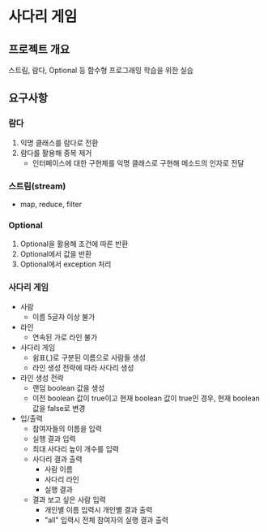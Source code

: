 # 사다리 게임

## 프로젝트 개요

스트림, 람다, Optional 등 함수형 프로그래밍 학습을 위한 실습

## 요구사항

### 람다

1. 익명 클래스를 람다로 전환
2. 람다를 활용해 중복 제거
    - 인터페이스에 대한 구현체를 익명 클래스로 구현해 메소드의 인자로 전달

### 스트림(stream)

- map, reduce, filter

### Optional

1. Optional을 활용해 조건에 따른 반환
2. Optional에서 값을 반환
3. Optional에서 exception 처리

### 사다리 게임
- 사람
  - 이름 5글자 이상 불가
- 라인
  - 연속된 가로 라인 불가
- 사다리 게임
  - 쉼표(,)로 구분된 이름으로 사람들 생성
  - 라인 생성 전략에 따라 사다리 생성
- 라인 생성 전략
  - 랜덤 boolean 값을 생성
  - 이전 boolean 값이 true이고 현재 boolean 값이 true인 경우, 현재 boolean 값을 false로 변경 
- 입/출력
  - 참여자들의 이름을 입력
  - 실행 결과 입력
  - 최대 사다리 높이 개수를 입력
  - 사다리 결과 출력
    - 사람 이름
    - 사다리 라인
    - 실행 결과
  - 결과 보고 싶은 사람 입력
    - 개인별 이름 입력시 개인별 결과 출력
    - "all" 입력시 전체 참여자의 실행 결과 출력